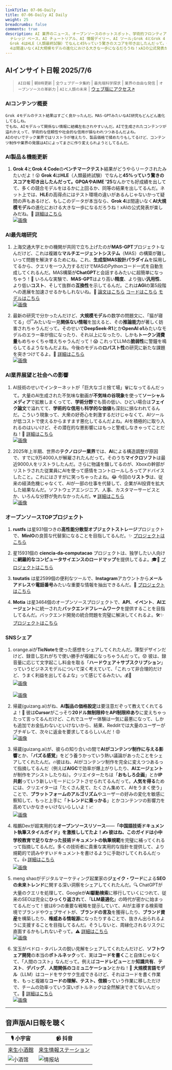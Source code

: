 ```yaml
---
linkTitle: 07-06-Daily
title: 07-06-Daily AI Daily
weight: 25
breadcrumbs: false
comments: true
description: AI 業界のニュース、オープンソースのホットスポット、学術的フロンティア、ビッグ V の意見を毎日厳選。AI 情報、AI デイリー、AI
  ナレッジ ベース、AI チュートリアル、AI 情報デイリー、AI ツール;Grok 4とGrok 4 Codeのベンチマークテスト結果がどうやらリークされたみたいだよ！😲
  Grok 4はHLE（人類最終試験）でなんと45%っていう驚きのスコアを叩き出したんだって。GPQAやAIME '25なんかでも好成績を出してて、多くの競合モデルをはるかに上回るか、同等の結果を出してるんだ。ネット上では、HLEの高得点にはテスト環境の違いがあるんじゃないかって疑問の声もあるけど、もしこのデータが本当なら、Grok
  4は間違いなくAI大規模モデルの進化における大きな一歩になるだろうね！xAIの公式発表が楽しみだね。🚀 詳細はこちら
---
```

## AIインサイト日報 2025/7/6

> `AI日報` | `朝8時更新` | `全ウェブデータ集約` | `最先端科学探求` | `業界の自由な発信` | `オープンソースの革新力` | `AIと人類の未来` | [ウェブ版にアクセス↗️](https://ai.hubtoday.app/)

### **AIコンテンツ概要**

```
Grok 4モデルのテスト結果はすごく良かったんだ。MAS-GPTみたいなAI研究もどんどん進化してるしね。
でもね、AIモデルって関係ない情報に結構左右されやすいんだ。AIで生成されたコンテンツが溢れかえって、学術的な信頼性や社会的な信用が損なわれつつあるんだよね。
AIのせいでテック業界ではリストラが増えたり、製品価格で揉めたりもしてるけど、コンテンツ制作や業界の発展はAIによってまさに作り変えられようとしてるんだ。
```

### AI製品＆機能更新

1.  **Grok 4**と**Grok 4 Code**の**ベンチマークテスト**結果がどうやらリークされたみたいだよ！😲 **Grok 4**は**HLE**（人類最終試験）でなんと**45%**っていう驚きのスコアを叩き出したんだって。**GPQA**や**AIME '25**なんかでも好成績を出してて、多くの競合モデルをはるかに上回るか、同等の結果を出してるんだ。ネット上では、**HLE**の高得点にはテスト環境の違いがあるんじゃないかって疑問の声もあるけど、もしこのデータが本当なら、**Grok 4**は間違いなく**AI大規模モデル**の進化における大きな一歩になるだろうね！xAIの公式発表が楽しみだね。🚀 [詳細はこちら](https://www.jiqizhixin.com/articles/2025-07-05-3)
    <br/> [![画像](https://image.jiqizhixin.com/uploads/editor/28bb00f0-9a42-4816-9367-d60a5e6c9a42/640.png "Grok 4ベンチマークテスト結果")](https://image.jiqizhixin.com/uploads/editor/28bb00f0-9a42-4816-9367-d60a5e6c9a42/640.png) <br/>

### AI最先端研究

1.  上海交通大学とかの機関が共同で立ち上げたのが**MAS-GPT**プロジェクトなんだけど、これは複雑な**マルチエージェントシステム**（MAS）の構築が難しいって問題を解決するためにね。これ、**生成型MAS設計パラダイム**を採用してるから、クエリを一つ入力するだけでMASのPythonコード一式を自動生成してくれるんだ。MAS構築が**ChatGPT**と会話するみたいに超簡単になっちゃう！🤩 いろんな実験で、**MAS-GPT**はより高い**精度**、より強い**汎用性**、より低い**コスト**、そして抜群の**互換性**を示してるんだ。これは**AGI**の第5段階への進展を加速させるかもしれないね。🚀 [論文はこちら](https://arxiv.org/abs/2503.03686) [コードはこちら](https://github.com/MASWorks/MAS-GPT) [モデルはこちら](https://huggingface.co/MASWorks/MAS-GPT-32B)
    <br/> [![画像](https://image.jiqizhixin.com/uploads/editor/af3aba3c-10ef-4003-a315-9486df072759/640.png "MAS-GPTプロジェクトの優位性比較")](https://image.jiqizhixin.com/uploads/editor/af3aba3c-10ef-4003-a315-9486df072759/640.png) <br/>

2.  最新の研究で分かったんだけど、**大規模モデル**の数学の問題文に、「猫が寝てる」😴みたいな一見**関係ない情報**を加えると、その**推論能力**が著しく妨害されちゃうんだって。そのせいで**DeepSeek-R1**とか**OpenAI o1**みたいなモデルのエラー率が倍になったり、それ以上になったり、しかも**トークン消費量**もめちゃくちゃ増えちゃうんだって！😱 これってLLMの**脆弱性**に警鐘を鳴らしてるようなもんだよね。今後のモデルの**ロバスト性**の研究に新たな課題を突きつけてるよ。🤔 [詳細はこちら](https://mp.weixin.qq.com/s?__biz=MzIzNjc1NzUzMw==&mid=2247808013&idx=1&sn=272e54ef1f178a2887c268ce178c4c13)
    <br/> [![画像](https://wechat2rss.xlab.app/img-proxy/?k=07946254&u=https%3A%2F%2Fmmbiz.qpic.cn%2Fmmbiz_png%2FYicUhk5aAGtBO6nknzjDxTAraechstMDNXml8ZiceovYE4PuF7iczFMc0jLia4HduXDec5FMCDRoGvaqLia07IdANaw%2F640%3Fwx_fmt%3Dpng%26from%3Dappmsg "LLMロバスト性研究の課題")](https://wechat2rss.xlab.app/img-proxy/?k=07946254&u=https%3A%2F%2Fmmbiz.qpic.cn%2Fmmbiz_png%2FYicUhk5aAGtBO6nknzjDxTAraechstMDNXml8ZiceovYE4PuF7iczFMc0jLia4HduXDec5FMCDRoGvaqLia07IdANaw%2F640%3Fwx_fmt%3Dpng%26from%3Dappmsg) <br/>

### AI業界展望と社会への影響

1.  AI技術のせいでインターネットが「巨大なゴミ捨て場」🗑️になってるんだって。大量のAI生成された不気味な動画が**不気味の谷現象**を使って**ソーシャルメディア**で拡散しまくってて、**学術分野**でも質の低い、ひどい場合は**フェイク論文**で溢れてて、**学術的な信用**も**科学的な価値**も深刻に損なわれてるんだ。こういう現象って、大衆の好奇心を刺激するだけじゃなくて、AIツールが低コストで使えるからますます悪化してるんだよね。AIを積極的に取り入れるのはいいけど、その潜在的な悪影響にはもっと警戒しなきゃってことだね！🚨 [詳細はこちら](https://www.jiqizhixin.com/articles/2025-07-05-5)
    <br/> [![画像](https://image.jiqizhixin.com/uploads/editor/fbf7e372-3a98-48aa-90b6-22231541d627/640.png "AI生成の不気味な動画の拡散")](https://image.jiqizhixin.com/uploads/editor/fbf7e372-3a98-48aa-90b6-22231541d627/640.png) <br/>

2.  2025年上半期、世界の**テクノロジー業界**では、**AI**による構造調整が原因で、すでに9万4000人が解雇されたんだって。そのうち**マイクロソフト**は最近9000人をリストラしたんだ。さらに物議を醸してるのが、Xboxの幹部がリストラされた従業員にAIを使って感情をコントロールしろってアドバイスしたこと。これにはさすがに笑っちゃったよね。😂 今回の**リストラ**は、従来の経済危機じゃなくて、AIが一部の仕事を代替して、企業がAI投資を拡大した結果なんだ。ソフトウェアエンジニア、人事、カスタマーサービスとか、いろんな分野が免れなかったんだ。💔 [詳細はこちら](https://mp.weixin.qq.com/s?__biz=MzI3MTA0MTk1MA==&mid=2652607008&idx=1&sn=f4eaf35d3c648f6182f0049eeef9b758)
    <br/> [![画像](https://wechat2rss.xlab.app/img-proxy/?k=921016bc&u=https%3A%2F%2Fmmbiz.qpic.cn%2Fsz_mmbiz_jpg%2FUicQ7HgWiaUb1JhEoiaiadtrnQDXXIgUphY98BANCmZ4etEgvVRhTHCriaQOficezGkRrVaj7JpNHoYXCQoibX8AMXaBg%2F0%3Fwx_fmt%3Djpeg "AIによるテクノロジー業界のリストラ")](https://wechat2rss.xlab.app/img-proxy/?k=921016bc&u=https%3A%2F%2Fmmbiz.qpic.cn%2Fsz_mmbiz_jpg%2FUicQ7HgWiaUb1JhEoiaiadtrnQDXXIgUphY98BANCmZ4etEgvVRhTHCriaQOficezGkRrVaj7JpNHoYXCQoibX8AMXaBg%2F0%3Fwx_fmt%3Djpeg) <br/>

### オープンソースTOPプロジェクト

1.  **rustfs** は星931個つきの**高性能分散型オブジェクトストレージ**プロジェクトで、**MinIO**の良質な代替案になることを目指してるんだ。✨ [プロジェクトはこちら](https://github.com/rustfs/rustfs)

2.  星15931個の **ciencia-da-computacao** プロジェクトは、独学したい人向けに**網羅的なコンピュータサイエンスのロードマップ**を提供してるよ。🎓🚀 [プロジェクトはこちら](https://github.com/Universidade-Livre/ciencia-da-computacao)

3.  **toutatis** は星2599個の便利なツールで、**Instagram**アカウントから**メールアドレス**や**電話番号**みたいな重要な情報を抽出できるんだ。🤫 [プロジェクトはこちら](https://github.com/megadose/toutatis)

4.  **Motia** は星3464個のオープンソースプロジェクトで、**API**、**イベント**、**AIエージェント**に統一された**バックエンドフレームワーク**を提供することを目指してるんだ。バックエンド開発の統合問題を完璧に解決してくれるよ。🛠️✨ [プロジェクトはこちら](https://github.com/MotiaDev/motia)

### SNSシェア

1.  orange.aiが**TicNote**を使った感想をシェアしてくれたんだ。薄型デザインだけど、録音し忘れがちで使い勝手が複雑になっちゃうんだって。😟 彼は、録音量に応じて文字起こし料金を取る「**ハードウェア＋サブスクリプション**」っていうビジネスモデルについて深く考えていて、「これって非合理的だけど、うまく利益を出してるよな」って感じてるみたい。💰🤔
    <br/> [![画像](https://pbs.twimg.com/media/GvGRyrPaMAAJc1C?format=jpg&name=orig "TicNote薄型デザイン")](https://pbs.twimg.com/media/GvGRyrPaMAAJc1C?format=jpg&name=orig) <br/>
    <br/> [![画像](https://pbs.twimg.com/media/GvGRyrNaAAArTyw?format=jpg&name=orig "TicNote録音機能")](https://pbs.twimg.com/media/GvGRyrNaAAArTyw?format=jpg&name=orig) <br/>

2.  帰蔵(guizang.ai)がね、**AI製品の価格設定**は要注意だぞって教えてくれてるよ！📢 彼は**Cursor**がこっそり**20ドル無制限枠**を**API制限枠あり**に変えちゃったって言ってるんだけど、これでユーザー体験は一気に最悪になって、しかも追加でお金払わないといけないから、結果、Redditでは大量のユーザーがブチギレて、次々に返金を要求してるらしいんだ！😡
    <br/> [![画像](https://pbs.twimg.com/media/GvFUSp-WYAAPO8A?format=jpg&name=orig "Cursor製品価格が物議を醸す")](https://pbs.twimg.com/media/GvFUSp-WYAAPO8A?format=jpg&name=orig) <br/>

3.  帰蔵(guizang.ai)が、彼らの知り合いの間で**AIがコンテンツ制作に与える影響**とか、「**バズる感覚**」をどう養うかっていう熱い議論があったことをシェアしてくれたんだ。🔥彼はね、AIがコンテンツ制作を完全に変えつつあるって指摘してるんだ（例えば**AIGC**で効率が爆上がりしたり、**AIエージェント**が制作をアシストしたりね）。クリエイターたちは「**おもしろ企画**」とか**IP共創**っていう新しいモードにシフトさせられてるんだって。**人気を得る**ためには、クリエイターは「たくさん見て、たくさん集めて、AIをうまく使う」ことで、**プラットフォームのアルゴリズム**やユーザーの好みの変化を敏感に察知して、もっと上手に「**トレンドに乗っかる**」とかコンテンツの影響力を高めていかなきゃいけないらしいよ！📈
    <br/> [![画像](https://pbs.twimg.com/media/GvFNd4jaAAAFXGg?format=jpg&name=orig "AIがコンテンツ制作に与える影響")](https://pbs.twimg.com/media/GvFNd4jaAAAFXGg?format=jpg&name=orig) <br/>

4.  楷鵬Devが超実用的な**オープンソースリソース**——**「中国語技術ドキュメント執筆スタイルガイド」**を激推ししてたよ！✍️ 彼はね、このガイドは小中学校教育で足りなかった**技術ドキュメントの執筆規範**を完璧に補ってくれるって指摘してるんだ。多くの技術者に貴重な実用的な指針を提供して、より規範的で読みやすいドキュメントを書けるように手助けしてくれるんだって。👍 [詳細はこちら](https://m.okjike.com/originalPosts/686890634618c88abfcc3761)
    <br/> [![画像](https://cdnv2.ruguoapp.com/FvDm4UbL5sWjaNfVdh1NZw-I57kXv3.png "中国語技術ドキュメントスタイルガイド")](https://cdnv2.ruguoapp.com/FvDm4UbL5sWjaNfVdh1NZw-I57kXv3.png) <br/>

5.  meng shaoがデジタルマーケティング起業家の**ジェイク・ワード**による**SEOの未来トレンド**に関する深い洞察をシェアしてくれたんだ。🔍 ChatGPTが大量のクエリを処理して、Googleが**AI駆動検索**に移行していくにつれて、従来のSEOは完全に**ひっくり返され**て、「**LLM最適化**」の時代が密かに始まってるんだって！彼は6つの重要な戦略を提示していて、AIが主導する検索環境でブランドやウェブサイトが、**ブランドの言及**を獲得したり、**ブランド資産**を構築したり、**権威ある情報源**になったりすることで、抜きん出られるように支援することを目指してるんだ。そうしないと、周縁化されるリスクに直面するかもしれないぞって。⚠️ [詳細はこちら](https://x.com/shao__meng/status/1941297172986855492)
    <br/> [![画像](https://pbs.twimg.com/media/GvDfeGHaAAER9UK?format=jpg&name=orig "SEOの未来トレンドとLLM最適化")](https://pbs.twimg.com/media/GvDfeGHaAAER9UK?format=jpg&name=orig) <br/>

6.  宝玉がペドロ・タバレスの鋭い見解をシェアしてくれたんだけど、**ソフトウェア開発**の本当の**ボトルネック**って、実は**コードを書く**こと自体じゃなくて、「人間のコスト」なんだって。例えば**コードレビュー**とか**知識共有**、**テスト**、**デバッグ**、**人間関係のコミュニケーション**とかね！🤯 **大規模言語モデル**（LLM）はコードをサクサク生成できるけど、それはコードを書く作業を、もっと複雑な**コードの理解、テスト、信頼**っていう作業に移しただけで、チームの効率っていう深いボトルネックは全然解決できてないんだって。🤔 [詳細はこちら](https://x.com/dotey/status/1941247337625498002)
    <br/> [![画像](https://pbs.twimg.com/media/GvCyKD3WsAAsaza?format=jpg&name=orig "ソフトウェア開発の本当のボトルネック")](https://pbs.twimg.com/media/GvCyKD3WsAAsaza?format=jpg&name=orig) <br/>

---

## **音声版AI日報を聴く**

| 🎙️ **小宇宙** | 📹 **抖音** |
| --- | --- |
| [来生小酒館](https://www.xiaoyuzhoufm.com/podcast/683c62b7c1ca9cf575a5030e) | [来生情報ステーション](https://www.douyin.com/user/MS4wLjABAAAAwpwqPQlu38sO38VyWgw9ZjDEnN4bMR5j8x111UxpseHR9DpB6-CveI5KRXOWuFwG)|
| ![小酒馆](https://s1.imagehub.cc/images/2025/06/24/f959f7984e9163fc50d3941d79a7f262.md.png) | ![情报站](https://s1.imagehub.cc/images/2025/06/24/7fc30805eeb831e1e2baa3a240683ca3.md.png) |